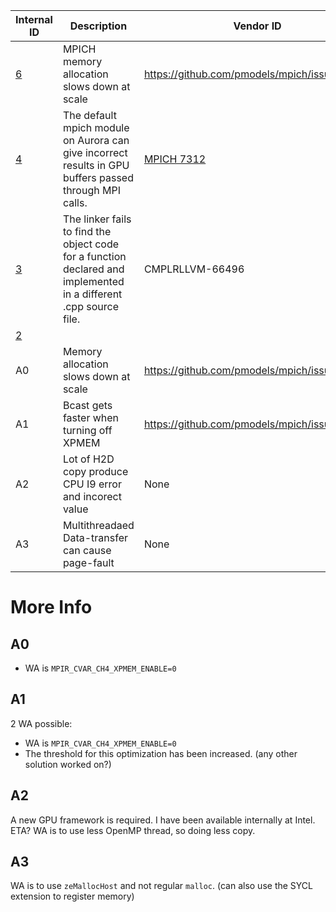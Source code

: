 | Internal ID |  Description | Vendor ID | Reproducer Path | PoC | Status | Priority | ETA
| --- | --- | --- | --- | --- | --- | --- |--- |
| [6](https://github.com/argonne-lcf/AuroraBugTracking/issues/6) | MPICH memory allocation slows down at scale | https://github.com/pmodels/mpich/issues/7333 | see MPICH issue | Ye Luo | Open--- WA available |  | _No response_ |
| [4](https://github.com/argonne-lcf/AuroraBugTracking/issues/4) | The default mpich module on Aurora can give incorrect results in GPU buffers passed through MPI calls. | [MPICH 7312](https://github.com/pmodels/mpich/pull/7312) | grid application (lattice QCD) | Patrick Steinbrecher, Tim Williams | Open -- WA available |  | _No response_ |
| [3](https://github.com/argonne-lcf/AuroraBugTracking/issues/3) | The linker fails to find the object code for a function declared and implemented in a different .cpp source file. | CMPLRLLVM-66496 | /home/zippy/smalltests/aurora/xgc42/fails | Tim Williams | Open -- WA available |  |  |
| [2](https://github.com/argonne-lcf/AuroraBugTracking/issues/2) |  |  |  |  |  |  |  |
| A0 | Memory allocation slows down at scale | https://github.com/pmodels/mpich/issues/7333 | In the issue | Ye Luo | Open -- WA available |
| A1 | Bcast gets faster when turning off XPMEM | https://github.com/pmodels/mpich/issues/7334 | In the issue | Ye Luo | Open -- WA available |
| A2 | Lot of H2D copy produce CPU I9 error and incorect value | None | Full QMCPACK | Ye Luo | Open |  X | 
| A3 | Multithreadaed Data-transfer can cause page-fault | None | Full QMCPACK | Ye Luo | Open -- WA available |  X | 

# More Info

## A0

- WA is `MPIR_CVAR_CH4_XPMEM_ENABLE=0` 

## A1

2 WA possible:
 - WA is `MPIR_CVAR_CH4_XPMEM_ENABLE=0`
 - The threshold for this optimization has been increased. (any other solution worked on?)

## A2

A new GPU framework is required. I have been available internally at Intel. ETA? WA is to use less OpenMP thread, so doing less copy.

## A3

WA is to use `zeMallocHost` and not regular `malloc`. (can also use the SYCL extension to register memory)
